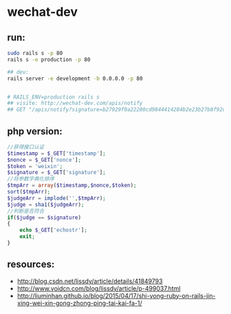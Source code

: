 # wechat-dev
> 

## run:
```bash
sudo rails s -p 80
rails s -e production -p 80

## dev:
rails server -e development -b 0.0.0.0 -p 80


# RAILS_ENV=production rails s
## visite: http://wechat-dev.com/apis/notify
## GET "/apis/notify?signature=b27929f0a22280cd9844414284b2e23b27b8f92d&echostr=2653441542986202611&timestamp=1491399873&nonce=1094555034"
```

## php version:
```php
//获得接口认证
$timestamp = $_GET['timestamp'];
$nonce = $_GET['nonce'];
$token = 'weixin';
$signature = $_GET['signature'];
//将参数字典化排序
$tmpArr = array($timestamp,$nonce,$token);
sort($tmpArr);
$judgeArr = implode('',$tmpArr);
$judge = sha1($judgeArr);
//判断是否符合
if($judge == $signature)
{
    echo $_GET['echostr'];
    exit;
}
```


## resources:
+ http://blog.csdn.net/lissdy/article/details/41849793
+ http://www.voidcn.com/blog/lissdy/article/p-499037.html
+ http://liuminhan.github.io/blog/2015/04/17/shi-yong-ruby-on-rails-jin-xing-wei-xin-gong-zhong-ping-tai-kai-fa-1/